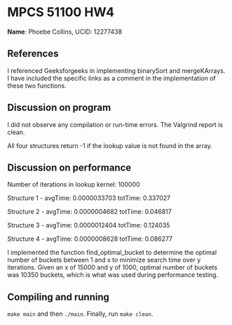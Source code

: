 # MPCS 51100 HW4
**Name**: Phoebe Collins, UCID: 12277438

## References
I referenced Geeksforgeeks in implementing binarySort and mergeKArrays. I have included the specific links as a comment in the implementation of these two functions.

## Discussion on program
I did not observe any compilation or run-time errors. The Valgrind report is clean. 

All four structures return -1 if the lookup value is not found in the array. 

## Discussion on performance

Number of iterations in lookup kernel: 100000

Structure 1             - avgTime: 0.0000033703   totTime: 0.337027 

Structure 2             - avgTime: 0.0000004682   totTime: 0.046817 

Structure 3             - avgTime: 0.0000012404   totTime: 0.124035 

Structure 4             - avgTime: 0.0000008628   totTime: 0.086277 

I implemented the function find_optimal_bucket to determine the optimal number of buckets between 1 and x to minimize search time over y iterations. Given an x of 15000 and y of 1000, optimal number of buckets was 10350 buckets, which is what was used during performance testing. 

## Compiling and running
`make main` and then `./main`. Finally, run `make clean`.
